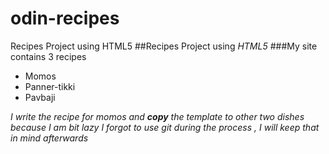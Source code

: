 # odin-recipes
Recipes Project using HTML5
##Recipes Project using _HTML5_
###My site contains 3 recipes 
- Momos
- Panner-tikki
- Pavbaji

*I write the recipe for momos and __copy__ the template to other two dishes because I am bit lazy*
*I forgot to use git during the process , I will keep that in mind afterwards*



